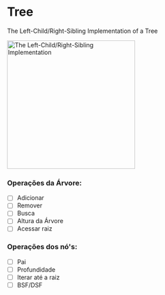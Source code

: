 # Tree
The Left-Child/Right-Sibling Implementation of a Tree

<img src = "https://i.imgur.com/8eNZXMG.png" alt="The Left-Child/Right-Sibling Implementation" width="300">

### Operações da Árvore:

- [ ] Adicionar
- [ ] Remover
- [ ] Busca
- [ ] Altura da Árvore
- [ ] Acessar raiz

### Operações dos nó's:

- [ ] Pai
- [ ] Profundidade
- [ ] Iterar até a raiz
- [ ] BSF/DSF
